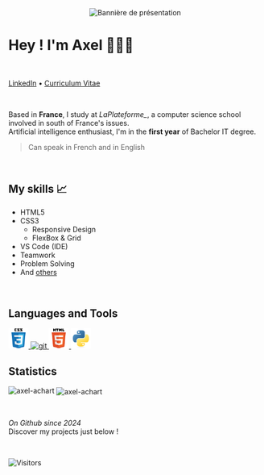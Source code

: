 <p align="center">
  <img align="center" alt="Bannière de présentation" src="https://github.com/axel-achart/axel-achart/blob/main/Banni%C3%A8re-Axel.png"/>
</p>

# Hey ! I'm Axel 👨🏻‍💻

</br>

[LinkedIn](www.linkedin.com/in/axel-achart) • [Curriculum Vitae](https://www.canva.com/design/DAGDWspVxt4/jEoY9QQYAuGC0sN9PwFkQg/view?utm_content=DAGDWspVxt4&utm_campaign=designshare&utm_medium=link&utm_source=editor)

</br>

Based in **France**, I study at *LaPlateforme_*, a computer science school involved in south of France's issues.</br>
Artificial intelligence enthusiast, I'm in the **first year** of Bachelor IT degree.

> Can speak in French and in English

</br>

## My skills 📈

* HTML5 </br>
* CSS3
  - Responsive Design
  - FlexBox & Grid </br>
* VS Code (IDE) </br>
* Teamwork </br>
* Problem Solving </br>
* And [others](www.linkedin.com/in/axel-achart)

</br>

## Languages and Tools 
<p align="left"> <a href="https://www.w3schools.com/css/" target="_blank" rel="noreferrer"> <img src="https://raw.githubusercontent.com/devicons/devicon/master/icons/css3/css3-original-wordmark.svg" alt="css3" width="40" height="40"/> </a> <a href="https://git-scm.com/" target="_blank" rel="noreferrer"> <img src="https://www.vectorlogo.zone/logos/git-scm/git-scm-icon.svg" alt="git" width="40" height="40"/> </a> <a href="https://www.w3.org/html/" target="_blank" rel="noreferrer"> <img src="https://raw.githubusercontent.com/devicons/devicon/master/icons/html5/html5-original-wordmark.svg" alt="html5" width="40" height="40"/> </a> <a href="https://www.python.org" target="_blank" rel="noreferrer"> <img src="https://raw.githubusercontent.com/devicons/devicon/master/icons/python/python-original.svg" alt="python" width="40" height="40"/> </a> </p>

## Statistics
<p><img align="left" src="https://github-readme-stats.vercel.app/api/top-langs?username=axel-achart&show_icons=true&locale=en&layout=compact" alt="axel-achart" /></p>

<p>&nbsp;<img align="center" src="https://github-readme-stats.vercel.app/api?username=axel-achart&show_icons=true&locale=en" alt="axel-achart" /></p>

</br>

*On Github since 2024* </br>
Discover my projects just below !

</br>

![Visitors](https://visitor-badge.laobi.icu/badge?page_id=axel.achart.axel-achart)
